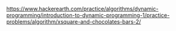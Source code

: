 https://www.hackerearth.com/practice/algorithms/dynamic-programming/introduction-to-dynamic-programming-1/practice-problems/algorithm/xsquare-and-chocolates-bars-2/
